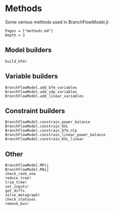 # Methods
Some various methods used in BranchFlowModel.jl:

```@contents
Pages = ["methods.md"]
Depth = 3
```

## Model builders
```@docs
build_bfm!
```

## Variable builders
```@docs
BranchFlowModel.add_bfm_variables
BranchFlowModel.add_sdp_variables
BranchFlowModel.add_linear_variables
```

## Constraint builders
```@docs
BranchFlowModel.constrain_power_balance
BranchFlowModel.constrain_KVL
BranchFlowModel.constrain_bfm_nlp
BranchFlowModel.constrain_linear_power_balance
BranchFlowModel.constrain_KVL_linear
```

## Other
```@docs
BranchFlowModel.MPij
BranchFlowModel.MQij
check_rank_one
reduce_tree!
trim_tree!
set_inputs!
get_diffs
solve_metagraph!
check_statuses
remove_bus!
```